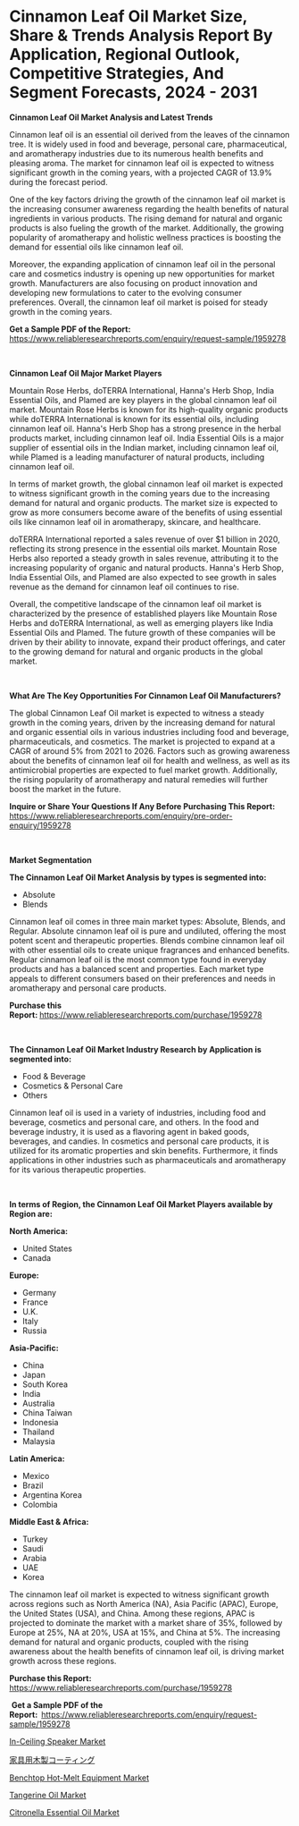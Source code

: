 <p><h1>Cinnamon Leaf Oil Market Size, Share & Trends Analysis Report By Application, Regional Outlook, Competitive Strategies, And Segment Forecasts, 2024 - 2031</h1></p><p><strong>Cinnamon Leaf Oil Market Analysis and Latest Trends</strong></p>
<p><p>Cinnamon leaf oil is an essential oil derived from the leaves of the cinnamon tree. It is widely used in food and beverage, personal care, pharmaceutical, and aromatherapy industries due to its numerous health benefits and pleasing aroma. The market for cinnamon leaf oil is expected to witness significant growth in the coming years, with a projected CAGR of 13.9% during the forecast period.</p><p>One of the key factors driving the growth of the cinnamon leaf oil market is the increasing consumer awareness regarding the health benefits of natural ingredients in various products. The rising demand for natural and organic products is also fueling the growth of the market. Additionally, the growing popularity of aromatherapy and holistic wellness practices is boosting the demand for essential oils like cinnamon leaf oil.</p><p>Moreover, the expanding application of cinnamon leaf oil in the personal care and cosmetics industry is opening up new opportunities for market growth. Manufacturers are also focusing on product innovation and developing new formulations to cater to the evolving consumer preferences. Overall, the cinnamon leaf oil market is poised for steady growth in the coming years.</p></p>
<p><strong>Get a Sample PDF of the Report:&nbsp;</strong> <a href="https://www.reliableresearchreports.com/enquiry/request-sample/1959278">https://www.reliableresearchreports.com/enquiry/request-sample/1959278</a></p>
<p>&nbsp;</p>
<p><strong>Cinnamon Leaf Oil Major Market Players</strong></p>
<p><p>Mountain Rose Herbs, doTERRA International, Hanna's Herb Shop, India Essential Oils, and Plamed are key players in the global cinnamon leaf oil market. Mountain Rose Herbs is known for its high-quality organic products while doTERRA International is known for its essential oils, including cinnamon leaf oil. Hanna's Herb Shop has a strong presence in the herbal products market, including cinnamon leaf oil. India Essential Oils is a major supplier of essential oils in the Indian market, including cinnamon leaf oil, while Plamed is a leading manufacturer of natural products, including cinnamon leaf oil.</p><p>In terms of market growth, the global cinnamon leaf oil market is expected to witness significant growth in the coming years due to the increasing demand for natural and organic products. The market size is expected to grow as more consumers become aware of the benefits of using essential oils like cinnamon leaf oil in aromatherapy, skincare, and healthcare.</p><p>doTERRA International reported a sales revenue of over $1 billion in 2020, reflecting its strong presence in the essential oils market. Mountain Rose Herbs also reported a steady growth in sales revenue, attributing it to the increasing popularity of organic and natural products. Hanna's Herb Shop, India Essential Oils, and Plamed are also expected to see growth in sales revenue as the demand for cinnamon leaf oil continues to rise.</p><p>Overall, the competitive landscape of the cinnamon leaf oil market is characterized by the presence of established players like Mountain Rose Herbs and doTERRA International, as well as emerging players like India Essential Oils and Plamed. The future growth of these companies will be driven by their ability to innovate, expand their product offerings, and cater to the growing demand for natural and organic products in the global market.</p></p>
<p>&nbsp;</p>
<p><strong>What Are The Key Opportunities For Cinnamon Leaf Oil Manufacturers?</strong></p>
<p><p>The global Cinnamon Leaf Oil market is expected to witness a steady growth in the coming years, driven by the increasing demand for natural and organic essential oils in various industries including food and beverage, pharmaceuticals, and cosmetics. The market is projected to expand at a CAGR of around 5% from 2021 to 2026. Factors such as growing awareness about the benefits of cinnamon leaf oil for health and wellness, as well as its antimicrobial properties are expected to fuel market growth. Additionally, the rising popularity of aromatherapy and natural remedies will further boost the market in the future.</p></p>
<p><strong>Inquire or Share Your Questions If Any Before Purchasing This Report:</strong> <a href="https://www.reliableresearchreports.com/enquiry/pre-order-enquiry/1959278">https://www.reliableresearchreports.com/enquiry/pre-order-enquiry/1959278</a></p>
<p>&nbsp;</p>
<p><strong>Market Segmentation</strong></p>
<p><strong>The Cinnamon Leaf Oil Market Analysis by types is segmented into:</strong></p>
<p><ul><li>Absolute</li><li>Blends</li></ul></p>
<p><p>Cinnamon leaf oil comes in three main market types: Absolute, Blends, and Regular. Absolute cinnamon leaf oil is pure and undiluted, offering the most potent scent and therapeutic properties. Blends combine cinnamon leaf oil with other essential oils to create unique fragrances and enhanced benefits. Regular cinnamon leaf oil is the most common type found in everyday products and has a balanced scent and properties. Each market type appeals to different consumers based on their preferences and needs in aromatherapy and personal care products.</p></p>
<p><strong>Purchase this Report:&nbsp;</strong><a href="https://www.reliableresearchreports.com/purchase/1959278">https://www.reliableresearchreports.com/purchase/1959278</a></p>
<p>&nbsp;</p>
<p><strong>The Cinnamon Leaf Oil Market Industry Research by Application is segmented into:</strong></p>
<p><ul><li>Food & Beverage</li><li>Cosmetics & Personal Care</li><li>Others</li></ul></p>
<p><p>Cinnamon leaf oil is used in a variety of industries, including food and beverage, cosmetics and personal care, and others. In the food and beverage industry, it is used as a flavoring agent in baked goods, beverages, and candies. In cosmetics and personal care products, it is utilized for its aromatic properties and skin benefits. Furthermore, it finds applications in other industries such as pharmaceuticals and aromatherapy for its various therapeutic properties.</p></p>
<p>&nbsp;</p>
<p><strong>In terms of Region, the Cinnamon Leaf Oil Market Players available by Region are:</strong></p>
<p>
    <p> <strong> North America: </strong>
        <ul>
            <li>United States</li>
            <li>Canada</li>
        </ul>
        </p> 
    <p> <strong> Europe: </strong>
        <ul>
            <li>Germany</li>
            <li>France</li>
            <li>U.K.</li>
            <li>Italy</li>
            <li>Russia</li>
        </ul>
        </p> 
    <p> <strong> Asia-Pacific: </strong>
        <ul>
            <li>China</li>
            <li>Japan</li>
            <li>South Korea</li>
            <li>India</li>
            <li>Australia</li>
            <li>China Taiwan</li>
            <li>Indonesia</li>
            <li>Thailand</li>
            <li>Malaysia</li>
        </ul>
        </p> 
    <p> <strong> Latin America: </strong>
        <ul>
            <li>Mexico</li>
            <li>Brazil</li>
            <li>Argentina Korea</li>
            <li>Colombia</li>
        </ul>
        </p> 
    <p> <strong> Middle East & Africa: </strong>
        <ul>
            <li>Turkey</li>
            <li>Saudi</li>
            <li>Arabia</li>
            <li>UAE</li>
            <li>Korea</li>
        </ul>
    </p>
    </p>
<p><p>The cinnamon leaf oil market is expected to witness significant growth across regions such as North America (NA), Asia Pacific (APAC), Europe, the United States (USA), and China. Among these regions, APAC is projected to dominate the market with a market share of 35%, followed by Europe at 25%, NA at 20%, USA at 15%, and China at 5%. The increasing demand for natural and organic products, coupled with the rising awareness about the health benefits of cinnamon leaf oil, is driving market growth across these regions.</p></p>
<p><strong>Purchase this Report: </strong><a href="https://www.reliableresearchreports.com/purchase/1959278">https://www.reliableresearchreports.com/purchase/1959278</a></p>
<p>&nbsp;<strong>Get a Sample PDF of the Report:&nbsp;&nbsp;</strong><a href="https://www.reliableresearchreports.com/enquiry/request-sample/1959278">https://www.reliableresearchreports.com/enquiry/request-sample/1959278</a></p>
<p><strong></strong></p>
<p><p><a href="https://issuu.com/reportprime-2/docs/in-ceiling-speaker-market-size-2030.pptx">In-Ceiling Speaker Market</a></p><p><a href="https://github.com/sghwr779811674/Market-Research-Report-List-1/blob/main/2193631192918.md">家具用木製コーティング</a></p><p><a href="https://issuu.com/reportprime-2/docs/benchtop-hot-melt-equipment-market-size-2030.pptx">Benchtop Hot-Melt Equipment Market</a></p><p><a href="https://github.com/mharielmesa/Market-Research-Report-List-2/blob/main/tangerine-oil-market.md">Tangerine Oil Market</a></p><p><a href="https://github.com/suaretopek9/Market-Research-Report-List-1/blob/main/citronella-essential-oil-market.md">Citronella Essential Oil Market</a></p></p>